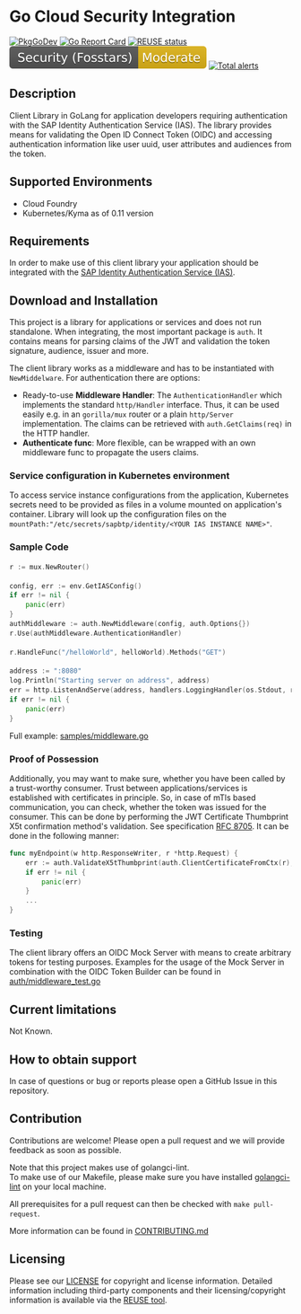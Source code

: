 # Go Cloud Security Integration

[![PkgGoDev](https://pkg.go.dev/badge/github.com/sap/cloud-security-client-go/auth)](https://pkg.go.dev/github.com/sap/cloud-security-client-go/auth)
[![Go Report Card](https://goreportcard.com/badge/github.com/SAP/cloud-security-client-go)](https://goreportcard.com/report/github.com/SAP/cloud-security-client-go)
[![REUSE status](https://api.reuse.software/badge/github.com/SAP/cloud-security-client-go)](https://api.reuse.software/info/github.com/SAP/cloud-security-client-go)
[![Fosstars security rating](https://raw.githubusercontent.com/SAP/cloud-security-client-go/fosstars-report/fosstars_badge.svg)](https://github.com/SAP/cloud-security-client-go/blob/fosstars-report/fosstars_report.md)
[![Total alerts](https://img.shields.io/lgtm/alerts/g/SAP/cloud-security-client-go.svg?logo=lgtm&logoWidth=18)](https://lgtm.com/projects/g/SAP/cloud-security-client-go/alerts/)

## Description
Client Library in GoLang for application developers requiring authentication with the SAP Identity Authentication Service (IAS). The library provides means for validating the Open ID Connect Token (OIDC) and accessing authentication information like user uuid, user attributes and audiences from the token.

## Supported Environments
- Cloud Foundry
- Kubernetes/Kyma as of 0.11 version

## Requirements
In order to make use of this client library your application should be integrated with the [SAP Identity Authentication Service (IAS)](https://help.sap.com/viewer/6d6d63354d1242d185ab4830fc04feb1/LATEST/en-US/d17a116432d24470930ebea41977a888.html).

## Download and Installation
This project is a library for applications or services and does not run standalone.
When integrating, the most important package is `auth`. It contains means for parsing claims of the JWT and validation 
the token signature, audience, issuer and more.

The client library works as a middleware and has to be instantiated with `NewMiddelware`. For authentication there are options: 
 - Ready-to-use **Middleware Handler**: The `AuthenticationHandler` which implements the standard `http/Handler` interface. Thus, it can be used easily e.g. in an `gorilla/mux` router or a plain `http/Server` implementation. The claims can be retrieved with `auth.GetClaims(req)` in the HTTP handler.
 - **Authenticate func**: More flexible, can be wrapped with an own middleware func to propagate the users claims. 

### Service configuration in Kubernetes environment
To access service instance configurations from the application, Kubernetes secrets need to be provided as files in a volume mounted on application's container. Library will look up the configuration files on the `mountPath:"/etc/secrets/sapbtp/identity/<YOUR IAS INSTANCE NAME>"`.


### Sample Code

```go
r := mux.NewRouter()

config, err := env.GetIASConfig()
if err != nil {
    panic(err)
}
authMiddleware := auth.NewMiddleware(config, auth.Options{})
r.Use(authMiddleware.AuthenticationHandler)

r.HandleFunc("/helloWorld", helloWorld).Methods("GET")

address := ":8080"
log.Println("Starting server on address", address)
err = http.ListenAndServe(address, handlers.LoggingHandler(os.Stdout, r))
if err != nil {
    panic(err)
}   
```
Full example: [samples/middleware.go](samples/middleware.go)

### Proof of Possession
Additionally, you may want to make sure, whether you have been called by a trust-worthy consumer. Trust between applications/services is established with certificates in principle. So, in case of mTls based communication, you can check, whether the token was issued for the consumer. This can be done by
 performing the JWT Certificate Thumbprint X5t confirmation method's validation. See specification [RFC 8705](https://tools.ietf.org/html/rfc8705#section-3.1). It can be done in the following manner:
 
```go
func myEndpoint(w http.ResponseWriter, r *http.Request) {
    err := auth.ValidateX5tThumbprint(auth.ClientCertificateFromCtx(r), auth.TokenFromCtx(r))
    if err != nil {
        panic(err)
    }
    ...
}
```

### Testing
The client library offers an OIDC Mock Server with means to create arbitrary tokens for testing purposes. Examples for the usage of the Mock Server in combination with the OIDC Token Builder can be found in [auth/middleware_test.go](auth/middleware_test.go) 

## Current limitations
Not Known.

## How to obtain support
In case of questions or bug or reports please open a GitHub Issue in this repository.

## Contribution
Contributions are welcome! Please open a pull request and we will provide feedback as soon as possible.

Note that this project makes use of golangci-lint.  
To make use of our Makefile, please make sure you have installed [golangci-lint](https://golangci-lint.run/usage/install/#local-installation) on your local machine.

All prerequisites for a pull request can then be checked with `make pull-request`. 

More information can be found in [CONTRIBUTING.md](./CONTRIBUTING.md)

## Licensing
Please see our [LICENSE](./LICENSE) for copyright and license information. Detailed information including third-party components and their licensing/copyright information is available via the [REUSE tool](https://api.reuse.software/info/github.com/SAP/cloud-security-client-go).
